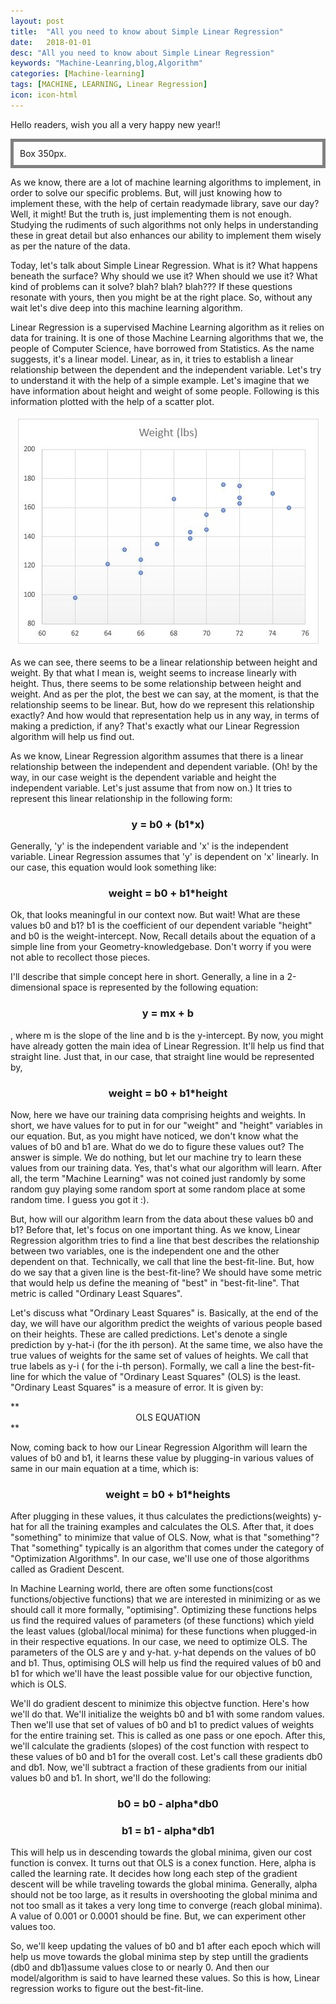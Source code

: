 ```yaml
---
layout: post
title:  "All you need to know about Simple Linear Regression"
date:   2018-01-01
desc: "All you need to know about Simple Linear Regression"
keywords: "Machine-Leanring,blog,Algorithm"
categories: [Machine-learning]
tags: [MACHINE, LEARNING, Linear Regression]
icon: icon-html
---
```


Hello readers, wish you all a very happy new year!!
<div style="width 320px;
    padding: 10px;
    border: 5px solid gray;
    margin: 0;">Box 350px.</div>
<p>
As we know, there are a lot of machine learning algorithms to implement, in order to solve our specific problems. But, will just knowing how to implement these, with the help of certain readymade library, save our day? Well, it might! But the truth is, just implementing them is not enough. Studying the rudiments of such algorithms not only helps in understanding these in great detail but also enhances our ability to implement them wisely as per the nature of the data.
</p>
<p>
Today, let's talk about Simple Linear Regression. What is it? What happens beneath the surface? Why should we use it? When should we use it? What kind of problems can it solve? blah? blah? blah??? If these questions resonate with yours, then you might be at the right place. So, without any wait let's dive deep into this machine learning algorithm.
</p>
<p>
Linear Regression is a supervised Machine Learning algorithm as it relies on data for training. It is one of those Machine Learning algorithms that we, the people of Computer Science, have borrowed from Statistics.  As the name suggests, it's a linear model. Linear, as in, it tries to establish a linear relationship between the dependent and the independent variable. Let's try to understand it with the help of a simple example. Let's imagine that we have information about height and weight of some people. Following is this information plotted with the help of a scatter plot.
</p>

<p align="center">
  <img alt="Detailed wallpaper collection item screenshot" title="Height vs Weight"  src="/static/assets/img/posts/LinearRegressionScatterPlot.JPG">
</p>
<p>
As we can see, there seems to be a linear relationship between height and weight. By that what I mean is, weight seems to increase linearly with height. Thus, there seems to be some relationship between height and weight. And as per the plot, the best we can say, at the moment, is that the relationship seems to be linear. But, how do we represent this relationship exactly? And how would that representation help us in any way, in terms of making a prediction, if any? That's exactly what our Linear Regression algorithm will help us find out.
</p>
<p>
As we know, Linear Regression algorithm assumes that there is a linear relationship between the independent and dependent variable. (Oh! by the way, in our case weight is the dependent variable and height the independent variable. Let's just assume that from now on.) It tries to represent this linear relationship in the following form:
</p>

### **<center>y = b0 + (b1*x)</center>**

<p>
Generally,  'y' is the independent variable and 'x' is the independent variable. Linear Regression assumes that 'y' is dependent on 'x' linearly. In our case, this equation would look something like:
</p>

### **<center>weight = b0 + b1*height</center>**

</p>
Ok, that looks meaningful in our context now. But wait! What are these values b0 and b1? b1 is the coefficient of our dependent variable "height" and b0 is the weight-intercept. Now, Recall details about the equation of a simple line from your Geometry-knowledgebase. Don't worry if you were not able to recollect those pieces. 
</p>
<p>
I'll describe that simple concept here in short. Generally, a line in a 2-dimensional space is represented by the following equation:
</p>

### **<center>y = mx + b</center>**

<p>
, where m is the slope of the line and b is the y-intercept.
By now, you might have already gotten the main idea of Linear Regression. It'll help us find that straight line. Just that, in our case, that straight line would be represented by,
</p>

### **<center>weight = b0 + b1*height</center>**

<p>
Now, here we have our training data comprising heights and weights. In short, we have values for to put in for our "weight" and "height" variables in our equation. But, as you might have noticed, we don't know what the values of b0 and b1 are. What do we do to figure these values out? The answer is simple. We do nothing, but let our machine try to learn these values from our training data. Yes, that's what our algorithm will learn. After all, the term "Machine Learning" was not coined just randomly by some random guy playing some random sport at some random place at some random time. I guess you got it :).
</p>
<p>
But, how will our algorithm learn from the data about these values b0 and b1? Before that, let's focus on one important thing. As we know, Linear Regression algorithm tries to find a line that best describes the relationship between two variables, one is the independent one and the other dependent on that. Technically, we call that line the best-fit-line. But, how do we say that a given line is the best-fit-line? We should have some metric that would help us define the meaning of "best" in "best-fit-line". That metric is called "Ordinary Least Squares". 
</p>
<p>
Let's discuss what "Ordinary Least Squares" is. Basically, at the end of the day, we will have our algorithm predict the weights of various people based on their heights. These are called predictions. Let's denote a single prediction by y-hat-i (for the ith person). At the same time, we also have the true values of weights for the same set of values of heights. We call that true labels as y-i ( for the i-th person). Formally, we call a line the best-fit-line for which the value of "Ordinary Least Squares" (OLS) is the least. "Ordinary Least Squares" is a measure of error. It is given by:
</p>
**<center>OLS EQUATION</center>**
<p>
Now, coming back to how our Linear Regression Algorithm will learn the values of b0 and b1, it learns these value by plugging-in various values of same in our main equation at a time, which is:
</p>

### **<center>weight = b0 + b1*heights</center>**

<p>
After plugging in these values, it thus calculates the predictions(weights) y-hat for all the training examples and calculates the OLS. After that, it does "something" to minimize that value of OLS. Now, what is that "something"? That "something" typically is an algorithm that comes under the category of "Optimization Algorithms". In our case, we'll use one of those algorithms called as Gradient Descent.
</p>
<p>
In Machine Learning world, there are often some functions(cost functions/objective functions) that we are interested in minimizing or as we should call it more formally, "optimising". Optimizing these functions helps us find the required values of parameters (of these functions) which yield the least values (global/local minima) for these functions when plugged-in in their respective equations. In our case, we need to optimize OLS. The parameters of the OLS are y and y-hat. y-hat depends on the values of b0 and b1. Thus, optimising OLS will help us find the required values of b0 and b1 for which we'll have the least possible value for our objective function, which is OLS. 
</p>
<p>
We'll do gradient descent to minimize this objectve function. Here's how we'll do that. We'll initialize the weights b0 and b1 with some random values. Then we'll use that set of values of b0 and b1 to predict values of weights for the entire training set. This is called as one pass or one epoch. After this, we'll calculate the gradients (slopes) of the cost function with respect to these values of b0 and b1 for the overall cost. Let's call these gradients db0 and db1. Now, we'll subtract a fraction of these gradients from our initial values b0 and b1.  In short, we'll do the following:
</p>

### **<center>b0 = b0 - alpha*db0</center>**



### **<center>b1 = b1 - alpha*db1</center>**

<p>
This will help us in descending towards the global minima, given our cost function is convex. It turns out that OLS is a conex function. Here, alpha is called the learning rate. It decides how long each step of the gradient descent will be while traveling towards the global minima. Generally, alpha should not be too large, as it results in overshooting the global minima and not too small as it takes a very long time to converge (reach global minima). A value of 0.001 or 0.0001 should be fine. But, we can experiment other values too.
</p>
<p>
So, we'll keep updating the values of b0 and b1 after each epoch which will help us move towards the global minima step by step untill the gradients (db0 and db1)assume values close to or nearly 0. And then our model/algorithm is said to have learned these values. So this is how, Linear regression works to figure out the best-fit-line.
</p>